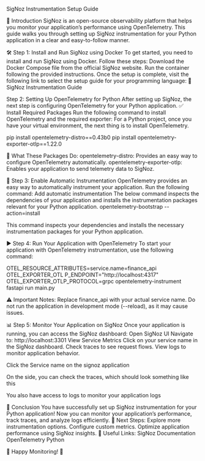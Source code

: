 SigNoz Instrumentation Setup Guide

🌟 Introduction SigNoz is an open-source observability platform that helps you monitor your application’s performance using OpenTelemetry. This guide walks you through setting up SigNoz instrumentation for your Python application in a clear and easy-to-follow manner.

🛠️ Step 1: Install and Run SigNoz using Docker To get started, you need to install and run SigNoz using Docker. Follow these steps: Download the Docker Compose file from the official SigNoz website. Run the container following the provided instructions. Once the setup is complete, visit the following link to select the setup guide for your programming language: 🔗 SigNoz Instrumentation Guide

Step 2: Setting Up OpenTelemetry for Python After setting up SigNoz, the next step is configuring OpenTelemetry for your Python application. ✅ Install Required Packages Run the following command to install OpenTelemetry and the required exporter: For a Python project, once you have your virtual environment, the next thing is to install OpenTelemetry.

pip install opentelemetry-distro==0.43b0 pip install opentelemetry-exporter-otlp==1.22.0

🎯 What These Packages Do: opentelemetry-distro: Provides an easy way to configure OpenTelemetry automatically. opentelemetry-exporter-otlp: Enables your application to send telemetry data to SigNoz.

🚀 Step 3: Enable Automatic Instrumentation OpenTelemetry provides an easy way to automatically instrument your application. Run the following command: Add automatic instrumentation The below command inspects the dependencies of your application and installs the instrumentation packages relevant for your Python application. opentelemetry-bootstrap --action=install

This command inspects your dependencies and installs the necessary instrumentation packages for your Python application.

▶️ Step 4: Run Your Application with OpenTelemetry To start your application with OpenTelemetry instrumentation, use the following command:

OTEL_RESOURCE_ATTRIBUTES=service.name=finance_api OTEL_EXPORTER_OTL P_ENDPOINT="http://localhost:4317" OTEL_EXPORTER_OTLP_PROTOCOL=grpc opentelemetry-instrument fastapi run main.py

⚠️ Important Notes: Replace finance_api with your actual service name. Do not run the application in development mode (--reload), as it may cause issues.

📊 Step 5: Monitor Your Application on SigNoz Once your application is running, you can access the SigNoz dashboard: Open SigNoz UI Navigate to: http://localhost:3301 View Service Metrics Click on your service name in the SigNoz dashboard. Check traces to see request flows. View logs to monitor application behavior.

Click the Service name on the signoz application

On the side, you can check the traces, which should look something like this

You also have access to logs to monitor your application logs

🎉 Conclusion You have successfully set up SigNoz instrumentation for your Python application! Now you can monitor your application’s performance, track traces, and analyze logs efficiently. 🚀 Next Steps: Explore more instrumentation options. Configure custom metrics. Optimize application performance using SigNoz insights. 🔗 Useful Links: SigNoz Documentation OpenTelemetry Python

🔹 Happy Monitoring! 🚀